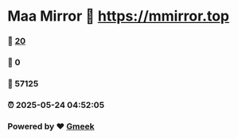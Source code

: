 # Maa Mirror :link: https://mmirror.top 
### :page_facing_up: [20](https://mmirror.top/tag.html) 
### :speech_balloon: 0 
### :hibiscus: 57125 
### :alarm_clock: 2025-05-24 04:52:05 
### Powered by :heart: [Gmeek](https://github.com/Meekdai/Gmeek)

